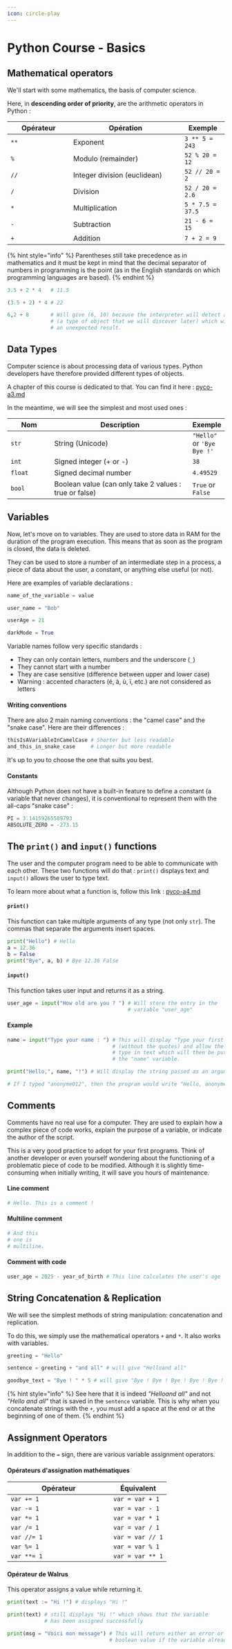 ```yaml
---
icon: circle-play
---
```


# Python Course - Basics

## Mathematical operators

We'll start with some mathematics, the basis of computer science.

Here, in **descending order of priority**, are the arithmetic operators in Python :

<table><thead><tr><th width="129">Opérateur</th><th width="242">Opération</th><th>Exemple</th></tr></thead><tbody><tr><td><code>**</code></td><td>Exponent</td><td><code>3 ** 5 = 243</code></td></tr><tr><td><code>%</code></td><td>Modulo (remainder)</td><td><code>52 % 20 = 12</code></td></tr><tr><td><code>//</code></td><td>Integer division (euclidean)</td><td><code>52 // 20 = 2</code></td></tr><tr><td><code>/</code></td><td>Division</td><td><code>52 / 20 = 2.6</code></td></tr><tr><td><code>*</code></td><td>Multiplication</td><td><code>5 * 7.5 = 37.5</code></td></tr><tr><td><code>-</code></td><td>Subtraction</td><td><code>21 - 6 = 15</code></td></tr><tr><td><code>+</code></td><td>Addition</td><td><code>7 + 2 = 9</code></td></tr></tbody></table>

{% hint style="info" %}
Parentheses still take precedence as in mathematics and it must be kept in mind that the decimal separator of numbers in programming is the point (as in the English standards on which programming languages ​​are based).
{% endhint %}

```python
3.5 + 2 * 4   # 11.5

(3.5 + 2) * 4 # 22

6,2 + 8       # Will give (6, 10) because the interpreter will detect a tuple
              # (a type of object that we will discover later) which will give
              # an unexpected result.
```

## Data Types&#x20;

Computer science is about processing data of various types. Python developers have therefore provided different types of objects.

A chapter of this course is dedicated to that. You can find it here : [pyco-a3.md](pyco-a3.md "mention")

In the meantime, we will see the simplest and most used ones :

<table><thead><tr><th width="104">Nom</th><th width="396">Description</th><th>Exemple</th></tr></thead><tbody><tr><td><code>str</code></td><td>String (Unicode)</td><td><code>"Hello"</code> or <code>'Bye Bye !'</code></td></tr><tr><td><code>int</code></td><td>Signed integer (+ or -)</td><td><code>38</code></td></tr><tr><td><code>float</code></td><td>Signed decimal number</td><td><code>4.49529</code></td></tr><tr><td><code>bool</code></td><td>Boolean value (can only take 2 values : true or false)</td><td><code>True</code> or <code>False</code></td></tr></tbody></table>

## Variables

Now, let's move on to variables. They are used to store data in RAM for the duration of the program execution. This means that as soon as the program is closed, the data is deleted.

They can be used to store a number of an intermediate step in a process, a piece of data about the user, a constant, or anything else useful (or not).

Here are examples of variable declarations :

```python
name_of_the_variable = value

user_name = "Bob"

userAge = 21

darkMode = True
```

Variable names follow very specific standards :

* They can only contain letters, numbers and the underscore (`_`)
* They cannot start with a number
* They are case sensitive (difference between upper and lower case)
* Warning : accented characters (é, à, ù, ï, etc.) are not considered as letters

#### Writing conventions

There are also 2 main naming conventions : the "camel case" and the "snake case". Here are their differences :

```python
thisIsAVariableInCamelCase # Shorter but less readable
and_this_in_snake_case     # Longer but more readable
```

It's up to you to choose the one that suits you best.

#### Constants

Although Python does not have a built-in feature to define a constant (a variable that never changes), it is conventional to represent them with the all-caps "snake case" :

```python
PI = 3.14159265589793
ABSOLUTE_ZERO = -273.15
```

## The `print()` and `input()` functions

The user and the computer program need to be able to communicate with each other. These two functions will do that : `print()` displays text and `input()` allows the user to type text.

To learn more about what a function is, follow this link : [pyco-a4.md](pyco-a4.md "mention")

#### `print()`

This function can take multiple arguments of any type (not only `str`). The commas that separate the arguments insert spaces.

```python
print("Hello") # Hello
a = 12.36
b = False
print("Bye", a, b) # Bye 12.36 False
```

#### `input()`

This function takes user input and returns it as a string.

```python
user_age = input("How old are you ? ") # Will store the entry in the
                                       # variable "user_age"
```

#### Example

```python
name = input("Type your name : ") # This will display "Type your first name : "
                                  # (without the quotes) and allow the user to
                                  # type in text which will then be put into
                                  # the "name" variable.

print("Hello,", name, "!") # Will display the string passed as an argument.

# If I typed "anonyme012", then the program would write "Hello, anonyme012 !"
```

## Comments

Comments have no real use for a computer. They are used to explain how a complex piece of code works, explain the purpose of a variable, or indicate the author of the script.

This is a very good practice to adopt for your first programs. Think of another developer or even yourself wondering about the functioning of a problematic piece of code to be modified. Although it is slightly time-consuming when initially writing, it will save you hours of maintenance.

#### Line comment

```python
# Hello. This is a comment !
```

#### Multiline comment

```python
# And this
# one is
# multiline.
```

#### Comment with code

```python
user_age = 2025 - year_of_birth # This line calculates the user's age
```

## String Concatenation & Replication

We will see the simplest methods of string manipulation: concatenation and replication.&#x20;

To do this, we simply use the mathematical operators `+` and `*`. It also works with variables.

```python
greeting = "Hello"

sentence = greeting + "and all" # will give "Helloand all"

goodbye_text = "Bye ! " * 5 # will give "Bye ! Bye ! Bye ! Bye ! Bye ! "
```

{% hint style="info" %}
See here that it is indeed _"Helloand all"_ and not _"Hello and all"_ that is saved in the `sentence` variable. This is why when you concatenate strings with the `+`, you must add a space at the end or at the beginning of one of them.
{% endhint %}

## Assignment Operators

In addition to the `=` sign, there are various variable assignment operators.

#### Opérateurs d'assignation mathématiques

<table><thead><tr><th width="222">Opérateur</th><th>Équivalent</th></tr></thead><tbody><tr><td><code>var += 1</code></td><td><code>var = var + 1</code></td></tr><tr><td><code>var -= 1</code></td><td><code>var = var - 1</code></td></tr><tr><td><code>var *= 1</code></td><td><code>var = var * 1</code></td></tr><tr><td><code>var /= 1</code></td><td><code>var = var / 1</code></td></tr><tr><td><code>var //= 1</code></td><td><code>var = var // 1</code></td></tr><tr><td><code>var %= 1</code></td><td><code>var = var % 1</code></td></tr><tr><td><code>var **= 1</code></td><td><code>var = var ** 1</code></td></tr></tbody></table>

#### Opérateur de Walrus

This operator assigns a value while returning it.

```python
print(text := "Hi !") # displays "Hi !"

print(text) # still displays "Hi !" which shows that the variable 
            # has been assigned successfully

print(msg = "Voici mon message") # This will return either an error or a
                                 # boolean value if the variable already exists
```
